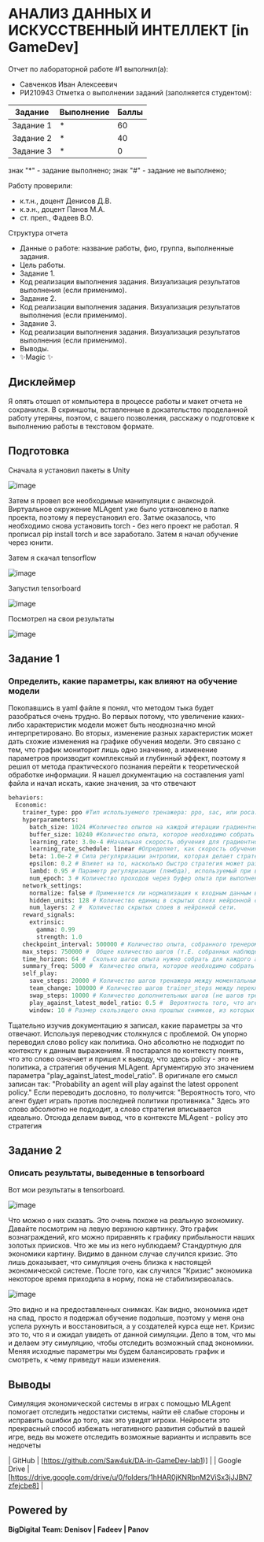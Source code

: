 # АНАЛИЗ ДАННЫХ И ИСКУССТВЕННЫЙ ИНТЕЛЛЕКТ [in GameDev]
Отчет по лабораторной работе #1 выполнил(а):
- Савченков Иван Алексеевич
- РИ210943
Отметка о выполнении заданий (заполняется студентом):

| Задание | Выполнение | Баллы |
| ------ | ------ | ------ |
| Задание 1 | * | 60 |
| Задание 2 | * | 40 |
| Задание 3 | * | 0  |

знак "*" - задание выполнено; знак "#" - задание не выполнено;

Работу проверили:
- к.т.н., доцент Денисов Д.В.
- к.э.н., доцент Панов М.А.
- ст. преп., Фадеев В.О.

Структура отчета

- Данные о работе: название работы, фио, группа, выполненные задания.
- Цель работы.
- Задание 1.
- Код реализации выполнения задания. Визуализация результатов выполнения (если применимо).
- Задание 2.
- Код реализации выполнения задания. Визуализация результатов выполнения (если применимо).
- Задание 3.
- Код реализации выполнения задания. Визуализация результатов выполнения (если применимо).
- Выводы.
- ✨Magic ✨

## Дисклеймер
Я опять отошел от компьютера в процессе работы и макет отчета не сохранился. В скриншоты, вставленные в докзательство проделанной работу утеряны, поэтом, с вашего позволения, расскажу о подготовке к выполнению работы в текстовом формате.

## Подготовка

Сначала я установил пакеты в Unity

![image](https://user-images.githubusercontent.com/87923228/204092473-2e22fe1f-03ee-4210-bd85-4f15c895dfbc.png)

Затем я провел все необходимые манипуляции с анакондой. Виртуальное окружение MLAgent уже было установлено в папке проекта, поэтому я переустановил его. Затме оказалось, что необходимо снова установить torch - без него проект не работал. Я прописал pip install torch и все заработало. Затем я начал обучение через юнити.

Затем я скачал tensorflow

![image](https://user-images.githubusercontent.com/87923228/204092646-eac21f44-5b03-4fa4-8de5-3c1f12ac4d63.png)

Запустил tensorboard

![image](https://user-images.githubusercontent.com/87923228/204092684-0f281326-cbbc-4fdc-b1eb-ac51f7e08f18.png)

Посмотрел на свои результаты

![image](https://user-images.githubusercontent.com/87923228/204092877-af9b1630-086e-4487-afb6-3b31231bb0b8.png)


## Задание 1
### Определить, какие параметры, как влияют на обучение модели

Покопавшись в yaml файле я понял, что методом тыка будет разобраться очень трудно. Во первых потому, что увеличение каких-либо характеристик модели может быть неоднозначно мной интерпретировано. Во вторых, изменение разных характеристик может дать схожие изменения на графике обучения модели. Это связано с тем, что график мониторит лишь одно значение, а изменение параметров производит комплексный и глубинный эффект, поэтому я решил от метода практического познания перейти к теоретической обработке информации. Я нашел документацию на составления yaml файла и начал искать, какие значения, за что отвечают

```py
behaviors:
  Economic:
    trainer_type: ppo #Тип используемого тренажера: ppo, sac, или poca.
    hyperparameters:
      batch_size: 1024 #Количество опытов на каждой итерации градиентного спуска
      buffer_size: 10240 #Kоличество опыта, которое необходимо собрать перед обновлением модели
      learning_rate: 3.0e-4 #Начальная скорость обучения для градиентного спуска. Соответствует силе каждого шага обновления градиентного спуска.
      learning_rate_schedule: linear #Определяет, как скорость обучения изменяется с течением времени. 
      beta: 1.0e-2 # Сила регуляризации энтропии, которая делает стратегию "более случайной".
      epsilon: 0.2 # Влияет на то, насколько быстро стратегия может развиваться во время обучения.
      lambd: 0.95 # Параметр регуляризации (лямбда), используемый при вычислении обобщенной оценки преимуществ (GAE). Это можно рассматривать как то, насколько агент полагается на свою текущую оценку стоимости при вычислении обновленной оценки стоимости.
      num_epoch: 3 # Количество проходов через буфер опыта при выполнении оптимизации градиентного спуска 
    network_settings:
      normalize: false # Применяется ли нормализация к входным данным векторного наблюдения.
      hidden_units: 128 # Количество единиц в скрытых слоях нейронной сети. Соответствует количеству единиц в каждом полностью связном слое нейронной сети. 
      num_layers: 2 #  Количество скрытых слоев в нейронной сети.
    reward_signals:
      extrinsic:
        gamma: 0.99
        strength: 1.0
    checkpoint_interval: 500000 # Количество опыта, собранного тренером между каждой контрольной точкой.
    max_steps: 750000 #  Общее количество шагов (т.Е. собранных наблюдений и предпринятых действий), которые должны быть выполнены в среде (или во всех средах, если используется несколько параллельно) до завершения процесса обучения.
    time_horizon: 64 #  Сколько шагов опыта нужно собрать для каждого агента, прежде чем добавлять его в буфер опыта.
    summary_freq: 5000 #  Количество опыта, которое необходимо собрать перед созданием и отображением статистики обучения.
    self_play:
      save_steps: 20000 # Количество шагов тренажера между моментальными снимками.
      team_change: 100000 # Количество шагов trainer_steps между переключением обучающей команды.
      swap_steps: 10000 # Количество дополнительных шагов (не шагов тренера) между заменой политики противников другим снимком.
      play_against_latest_model_ratio: 0.5 #  Вероятность того, что агент будет играть против последней стратегии противника.
      window: 10 # Размер скользящего окна прошлых снимков, из которых выбираются оппоненты агента.
```

Тщательно изучив документацию я записал, какие параметры за что отвечают. Используя переводчик столкнулся с проблемой. Он упорно переводил слово policy как политика. Оно абсолютно не подходит по контексту к данным выражениям. Я постарался по контексту понять, что это слово означает и пришел к выводу, что здесь policy - это не политика, а стратегия обучения MLAgent. Аргументирую это значением параметра "play_against_latest_model_ratio". В оригинале его смысл записан так: "Probability an agent will play against the latest opponent policy." Если переводить дословно, то получится: "Вероятность того, что агент будет играть против последней политики противника." Здесь это слово абсолютно не подходит, а слово стратегия вписывается идеально. Отсюда делаем вывод, что в контексте MLAgent - policy это стратегия

## Задание 2
### Описать результаты, выведенные в tensorboard

Вот мои результаты в tensorboard. 

![image](https://user-images.githubusercontent.com/87923228/204092877-af9b1630-086e-4487-afb6-3b31231bb0b8.png)

Что можно о них сказать. Это очень похоже на реальную экономику. Давайте посмотрим на левую верхнюю картинку. Это график вознаграждений, кго можно приравнять к графику прибыльности наших золотых приисков. Что же мы из него нублюдаем? Стандуртную для экономики картину. Видимо в данном случае случился кризис. Это лишь доказывает, что симуляция очень близка к настоящей экономической системе. После того, как случился "Кризис" экономика некоторое время приходила в норму, пока не стабилизирвоалась.

![image](https://user-images.githubusercontent.com/87923228/204094575-8fcb1706-e9f0-4d67-a4f9-8695a6485669.png)

Это видно и на предоставленных снимках. Как видно, экономика идет на спад, просто я подержал обучение подольше, поэтому у меня она успела рухнуть и восстановиться, а у создателей курса еще нет. Кризис это то, что я и ожидал увидеть от данной симуляции. Дело в том, что мы и делаем эту симуляцию, чтобы отследить возможный спад экономики. Меняя исходные параметры мы будем балансировать график и смотреть, к чему приведут наши изменения.


## Выводы

Симуляция экономической системы в играх с помощью MLAgent помогает отследить недостатки системы, найти её слабые стороны и исправить ошибки до того, как это увидят игроки. Нейросети это прекрасный способ избежать негативного развития событий в вашей игре, ведь вы можете отследить возможные варианты и исправить все недочеты


| GitHub | [https://github.com/Saw4uk/DA-in-GameDev-lab1)] |
| Google Drive | [https://drive.google.com/drive/u/0/folders/1hHAR0jKNRbnM2ViSx3jJJBN7zfejcbe8] |

## Powered by

**BigDigital Team: Denisov | Fadeev | Panov**
